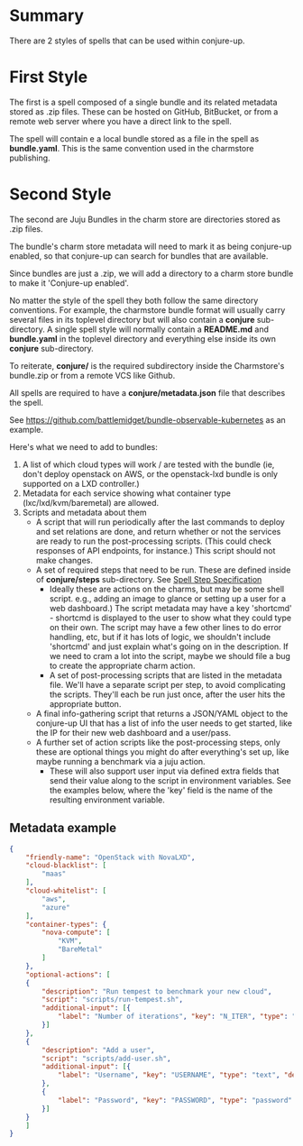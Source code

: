 # Summary

There are 2 styles of spells that can be used within conjure-up.

# First Style
The first is a spell composed of a single bundle and its related metadata
stored as .zip files. These can be hosted on GitHub, BitBucket, or from a
remote web server where you have a direct link to the spell.

The spell will contain e a local bundle stored as a file in the spell as
**bundle.yaml**. This is the same convention used in the charmstore publishing.

# Second Style
The second are Juju Bundles in the charm store are directories stored as .zip
files.

The bundle's charm store metadata will need to mark it as being conjure-up
enabled, so that conjure-up can search for bundles that are available.

Since bundles are just a .zip, we will add a directory to a charm store bundle
to make it 'Conjure-up enabled'.

No matter the style of the spell they both follow the same directory conventions.
For example, the charmstore bundle format will usually carry several files in its
toplevel directory but will also contain a **conjure** sub-directory. A single spell
style will normally contain a **README.md** and **bundle.yaml** in the toplevel directory and everything
else inside its own **conjure** sub-directory.

To reiterate, **conjure/** is the required subdirectory inside the Charmstore's
bundle.zip or from a remote VCS like Github.

All spells are required to have a **conjure/metadata.json** file that describes
the spell.

See https://github.com/battlemidget/bundle-observable-kubernetes as an example.

Here's what we need to add to bundles:

1. A list of which cloud types will work / are tested with the bundle (ie, don't
   deploy openstack on AWS, or the openstack-lxd bundle is only supported on a
   LXD controller.)
2. Metadata for each service showing what container type (lxc/lxd/kvm/baremetal)
   are allowed.
3. Scripts and metadata about them
    - A script that will run periodically after the last commands to deploy and
      set relations are done, and return whether or not the services are ready
      to run the post-processing scripts. (This could check responses of API
      endpoints, for instance.) This script should not make changes.
    - A set of required steps that need to be run. These are defined inside of **conjure/steps** sub-directory. See [Spell Step Specification](Spell-Step-Specification)
        - Ideally these are actions on the charms, but may be some shell script.
          e.g., adding an image to glance or setting up a user for a web
          dashboard.) The script metadata may have a key 'shortcmd' - shortcmd is
          displayed to the user to show what they could type on their own. The
          script may have a few other lines to do error handling, etc, but if it
          has lots of logic, we shouldn't include 'shortcmd' and just explain
          what's going on in the description. If we need to cram a lot into the
          script, maybe we should file a bug to create the appropriate charm
          action.
       - A set of post-processing scripts that are listed in the metadata file.
      We'll have a separate script per step, to avoid complicating the scripts.
      They'll each be run just once, after the user hits the appropriate button.
    - A final info-gathering script that returns a JSON/YAML object to the
      conjure-up UI that has a list of info the user needs to get started, like
      the IP for their new web dashboard and a user/pass.
    - A further set of action scripts like the post-processing steps, only these
      are optional things you might do after everything's set up, like maybe
      running a benchmark via a juju action.
      - These will also support user input via defined extra fields that send
        their value along to the script in environment variables. See the
        examples below, where the 'key' field is the name of the resulting
        environment variable.

## Metadata example

```json
{
    "friendly-name": "OpenStack with NovaLXD",
    "cloud-blacklist": [
        "maas"
    ],
    "cloud-whitelist": [
        "aws",
        "azure"
    ],
    "container-types": {
        "nova-compute": [
            "KVM",
            "BareMetal"
        ]
    },
    "optional-actions": [
    {
        "description": "Run tempest to benchmark your new cloud",
        "script": "scripts/run-tempest.sh",
        "additional-input": [{
            "label": "Number of iterations", "key": "N_ITER", "type": "int", "default": 1
        }]
    },
    {
        "description": "Add a user",
        "script": "scripts/add-user.sh",
        "additional-input": [{
            "label": "Username", "key": "USERNAME", "type": "text", "default": "ubuntu"
        },
        {
            "label": "Password", "key": "PASSWORD", "type": "password"
        }]
    }
    ]
}
```
